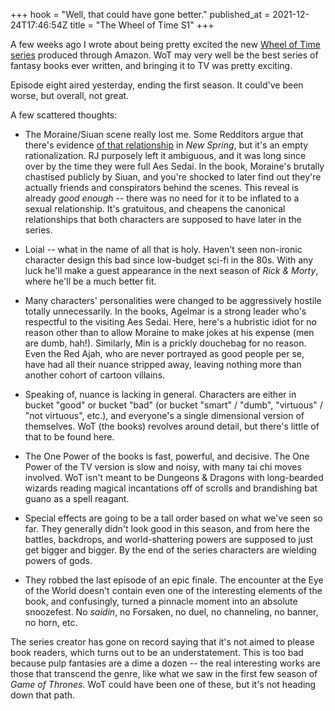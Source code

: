 +++
hook = "Well, that could have gone better."
published_at = 2021-12-24T17:46:54Z
title = "The Wheel of Time S1"
+++

A few weeks ago I wrote about being pretty excited the new [Wheel of Time series](/nanoglyphs/029-path-of-madness#the-wheel-turns) produced through Amazon. WoT may very well be the best series of fantasy books ever written, and bringing it to TV was pretty exciting.

Episode eight aired yesterday, ending the first season. It could've been worse, but overall, not great.

A few scattered thoughts:

* The Moraine/Siuan scene really lost me. Some Redditors argue that there's evidence [of that relationship](https://wot.fandom.com/wiki/Pillow_friends) in _New Spring_, but it's an empty rationalization. RJ purposely left it ambiguous, and it was long since over by the time they were full Aes Sedai. In the book, Moraine's brutally chastised publicly by Siuan, and you're shocked to later find out they're actually friends and conspirators behind the scenes. This reveal is already _good enough_ -- there was no need for it to be inflated to a sexual relationship. It's gratuitous, and cheapens the canonical relationships that both characters are supposed to have later in the series.

* Loial -- what in the name of all that is holy. Haven't seen non-ironic character design this bad since low-budget sci-fi in the 80s. With any luck he'll make a guest appearance in the next season of _Rick & Morty_, where he'll be a much better fit.

* Many characters' personalities were changed to be aggressively hostile totally unnecessarily. In the books, Agelmar is a strong leader who's respectful to the visiting Aes Sedai. Here, here's a hubristic idiot for no reason other than to allow Moraine to make jokes at his expense (men are dumb, hah!). Similarly, Min is a prickly douchebag for no reason. Even the Red Ajah, who are never portrayed as good people per se, have had all their nuance stripped away, leaving nothing more than another cohort of cartoon villains.

* Speaking of, nuance is lacking in general. Characters are either in bucket "good" or bucket "bad" (or bucket "smart" / "dumb", "virtuous" / "not virtuous", etc.), and everyone's a single dimensional version of themselves. WoT (the books) revolves around detail, but there's little of that to be found here.

* The One Power of the books is fast, powerful, and decisive. The One Power of the TV version is slow and noisy, with many tai chi moves involved. WoT isn't meant to be Dungeons & Dragons with long-bearded wizards reading magical incantations off of scrolls and brandishing bat guano as a spell reagant.

* Special effects are going to be a tall order based on what we've seen so far. They generally didn't look good in this season, and from here the battles, backdrops, and world-shattering powers are supposed to just get bigger and bigger. By the end of the series characters are wielding powers of gods.

* They robbed the last episode of an epic finale. The encounter at the Eye of the World doesn't contain even one of the interesting elements of the book, and confusingly, turned a pinnacle moment into an absolute snoozefest. No _saidin_, no Forsaken, no duel, no channeling, no banner, no horn, etc.

The series creator has gone on record saying that it's not aimed to please book readers, which turns out to be an understatement. This is too bad because pulp fantasies are a dime a dozen -- the real interesting works are those that transcend the genre, like what we saw in the first few season of _Game of Thrones_. WoT could have been one of these, but it's not heading down that path.
